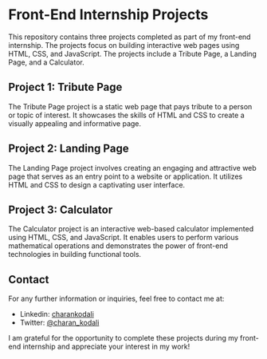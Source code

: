 # Front-End Internship Projects

This repository contains three projects completed as part of my front-end internship. The projects focus on building interactive web pages using HTML, CSS, and JavaScript. The projects include a Tribute Page, a Landing Page, and a Calculator.

## Project 1: Tribute Page

The Tribute Page project is a static web page that pays tribute to a person or topic of interest. It showcases the skills of HTML and CSS to create a visually appealing and informative page.

## Project 2: Landing Page

The Landing Page project involves creating an engaging and attractive web page that serves as an entry point to a website or application. It utilizes HTML and CSS to design a captivating user interface.

## Project 3: Calculator

The Calculator project is an interactive web-based calculator implemented using HTML, CSS, and JavaScript. It enables users to perform various mathematical operations and demonstrates the power of front-end technologies in building functional tools.

## Contact

For any further information or inquiries, feel free to contact me at:
- Linkedin: [charankodali]([https://www.linkedin.com/in/charan-kodali-1b9639208/])
- Twitter: [@charan_kodali]([https://twitter.com/charan_kodali])

I am grateful for the opportunity to complete these projects during my front-end internship and appreciate your interest in my work!
